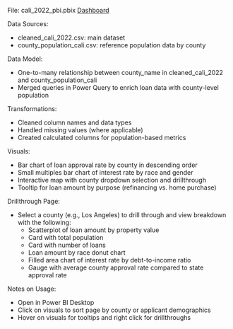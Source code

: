 File: cali_2022_pbi.pbix
[Dashboard](dashboard_screenshot.png)

Data Sources: 
- cleaned_cali_2022.csv: main dataset
- county_population_cali.csv: reference population data by county

Data Model:
- One-to-many relationship between county_name in cleaned_cali_2022 and county_population_cali
- Merged queries in Power Query to enrich loan data with county-level population

Transformations:
- Cleaned column names and data types
- Handled missing values (where applicable)
- Created calculated columns for population-based metrics

Visuals:
- Bar chart of loan approval rate by county in descending order
- Small multiples bar chart of interest rate by race and gender
- Interactive map with county dropdown selection and drillthrough
- Tooltip for loan amount by purpose (refinancing vs. home purchase)

Drillthrough Page:
- Select a county (e.g., Los Angeles) to drill through and view breakdown with the following:
  - Scatterplot of loan amount by property value
  - Card with total population 
  - Card with number of loans
  - Loan amount by race donut chart
  - Filled area chart of interest rate by debt-to-income ratio
  - Gauge with average county approval rate compared to state approval rate

Notes on Usage:
- Open in Power BI Desktop
- Click on visuals to sort page by county or applicant demographics
- Hover on visuals for tooltips and right click for drillthroughs

